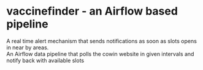 # vaccinefinder - an Airflow based pipeline
A real time alert mechanism that sends notifications as soon as slots opens in near by areas.<br>
An Airflow data pipeline that polls the cowin website in given intervals and notify back with available slots
